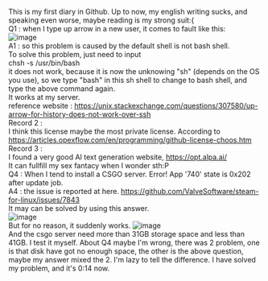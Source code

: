 This is my first diary in Github. Up to now, my english writing sucks, and speaking even worse, maybe reading is my strong suit:{  
Q1 : when I type up arrow in a new user, it comes to fault like this:  
  ![image](https://user-images.githubusercontent.com/50364332/205663885-1ee60dfe-bb1f-477b-b01a-857fba4c1547.png)  
A1 : so this problem is caused by the default shell is not bash shell.  
  To solve this problem, just need to input  
            chsh -s /usr/bin/bash  
  it does not work, because it is now the unknowing "sh" (depends on the OS you use), so we type "bash" in this sh shell to change to bash shell, and type the above command again.  
  It works at my server.  
  reference website : https://unix.stackexchange.com/questions/307580/up-arrow-for-history-does-not-work-over-ssh  
Record 2 :  
  I think this license maybe the most private license. According to https://articles.opexflow.com/en/programming/github-license-choos.htm  
Record 3 :  
  I found a very good AI text generation website, https://opt.alpa.ai/  
  It can fullfill my sex fantacy when I wonder sth:P  
Q4 : When I tend to install a CSGO server. Error! App '740' state is 0x202 after update job.  
A4 : the issue is reported at here. https://github.com/ValveSoftware/steam-for-linux/issues/7843  
  It may can be solved by using this answer.  
  ![image](https://user-images.githubusercontent.com/50364332/205685373-7f0e7e33-1789-4576-834b-02d39c774f3f.png)  
  But for no reason, it suddenly works.  ![image](https://user-images.githubusercontent.com/50364332/205684400-bbb5ad12-8b7a-4094-a6e5-1cb262d32cfc.png)  
  And the csgo server need more than 31GB storage space and less than 41GB. I test it myself.
  About Q4 maybe I'm wrong, there was 2 problem, one is that disk have got no enough space, the other is the above question, maybe my answer mixed the 2. I'm lazy to tell the difference. I have solved my problem, and it's 0:14 now.

